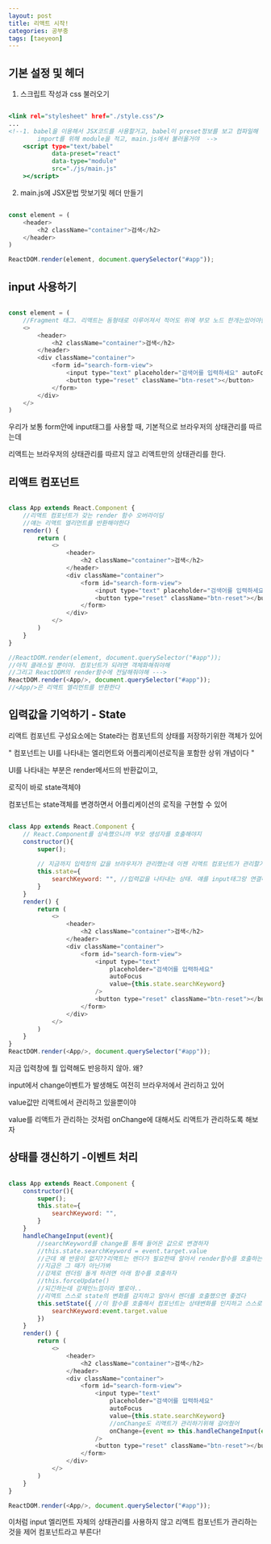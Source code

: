 ```yaml
---
layout: post
title: 리액트 시작!
categories: 공부중
tags: [taeyeon]
---
```


## 기본 설정 및 헤더

1. 스크립트 작성과 css 불러오기

```1=index.html

<link rel="stylesheet" href="./style.css"/> 
...
<!--1. babel을 이용해서 JSX코드를 사용할거고, babel이 preset정보를 보고 컴파일해
        import를 위해 module을 적고, main.js에서 불러올거야  -->
    <script type="text/babel"
            data-preset="react"
            data-type="module"
            src="./js/main.js" 
    ></script>

```

2. main.js에 JSX문법 맛보기및 헤더 만들기

```2=main.js

const element = (
    <header>
        <h2 className="container">검색</h2>
    </header>
)

ReactDOM.render(element, document.querySelector("#app"));

```

## input 사용하기

```3=main.js

const element = (
    //Fragment 태그. 리액트는 돔형태로 이루어져서 적어도 위에 부모 노드 한개는있어야한다
    <>
        <header>
            <h2 className="container">검색</h2>
        </header>
        <div className="container">
            <form id="search-form-view">
                <input type="text" placeholder="검색어를 입력하세요" autoFocus />
                <button type="reset" className="btn-reset"></button>
            </form>
        </div>
    </>
)

```

우리가 보통 form안에 input태그를 사용할 때, 기본적으로 브라우저의 상태관리를 따르는데

리액트는 브라우저의 상태관리를 따르지 않고 리액트만의 상태관리를 한다.

## 리액트 컴포넌트

```4=main.js

class App extends React.Component {
    //리액트 컴포넌트가 갖는 render 함수 오버라이딩
    //얘는 리액트 엘리먼트를 반환해야한다
    render() {
        return (
            <>
                <header>
                    <h2 className="container">검색</h2>
                </header>
                <div className="container">
                    <form id="search-form-view">
                        <input type="text" placeholder="검색어를 입력하세요" autoFocus />
                        <button type="reset" className="btn-reset"></button>
                    </form>
                </div>
            </>
        )
    }
}

//ReactDOM.render(element, document.querySelector("#app"));
//아직 클래스일 뿐이야. 컴포넌트가 되려면 객체화해줘야해
//그리고 ReactDOM의 render함수에 전달해줘야해 --->
ReactDOM.render(<App/>, document.querySelector("#app"));
//<App/>은 리액트 엘리먼트를 반환한다
```


## 입력값을 기억하기 - State

리액트 컴포넌트 구성요소에는 State라는 컴포넌트의 상태를 저장하기위한 객체가 있어

" 컴포넌트는 UI를 나타내는 엘리먼트와 어플리케이션로직을 포함한 상위 개념이다 "

UI를 나타내는 부분은 render메서드의 반환값이고,

로직이 바로 state객체야

컴포넌트는 state객체를 변경하면서 어플리케이션의 로직을 구현할 수 있어

```5=main.js

class App extends React.Component {
    // React.Component를 상속했으니까 부모 생성자를 호출해야지
    constructor(){
        super();
        
        // 지금까지 입력창의 값을 브라우저가 관리했는데 이젠 리액트 컴포넌트가 관리할거야
        this.state={
            searchKeyword: "", //입력값을 나타내는 상태. 얘를 input태그랑 연결해주고 싶어->value
        }
    }
    render() {
        return (
            <>
                <header>
                    <h2 className="container">검색</h2>
                </header>
                <div className="container">
                    <form id="search-form-view">
                        <input type="text" 
                            placeholder="검색어를 입력하세요" 
                            autoFocus 
                            value={this.state.searchKeyword}
                        />
                        <button type="reset" className="btn-reset"></button>
                    </form>
                </div>
            </>
        )
    }
}
ReactDOM.render(<App/>, document.querySelector("#app"));

```
지금 입력창에 뭘 입력해도 반응하지 않아. 왜? 

input에서 change이벤트가 발생해도 여전히 브라우저에서 관리하고 있어

value값만 리액트에서 관리하고 있을뿐이야

value를 리액트가 관리하는 것처럼 onChange에 대해서도 리액트가 관리하도록 해보자

## 상태를 갱신하기 -이벤트 처리

```6=main.js

class App extends React.Component {
    constructor(){
        super();
        this.state={
            searchKeyword: "", 
        }
    }
    handleChangeInput(event){
        //searchKeyword를 change를 통해 들어온 값으로 변경하자
        //this.state.searchKeyword = event.target.value
        //근데 왜 반응이 없지??리액트는 렌더가 필요한때 알아서 render함수를 호출하는데
        //지금은 그 때가 아닌가봐
        //강제로 렌더링 돌게 하려면 아래 함수를 호출하자
        //this.forceUpdate() 
        //되긴하는데 강제인느낌이라 별로야..
        //리액트 스스로 state의 변화를 감지하고 알아서 렌더를 호출했으면 좋겠다
        this.setState({ //이 함수를 호출해서 컴포넌트는 상태변화를 인지하고 스스로 렌더한다
            searchKeyword:event.target.value
        })
    }
    render() {
        return (
            <>
                <header>
                    <h2 className="container">검색</h2>
                </header>
                <div className="container">
                    <form id="search-form-view">
                        <input type="text" 
                            placeholder="검색어를 입력하세요" 
                            autoFocus 
                            value={this.state.searchKeyword}
                            //onChange도 리액트가 관리하기위해 걸어줬어
                            onChange={event => this.handleChangeInput(event)}
                        />
                        <button type="reset" className="btn-reset"></button>
                    </form>
                </div>
            </>
        )
    }
}

ReactDOM.render(<App/>, document.querySelector("#app"));

```

이처럼 input 엘리먼트 자체의 상태관리를 사용하지 않고 리액트 컴포넌트가 관리하는 것을 제어 컴포넌트라고 부른다!
